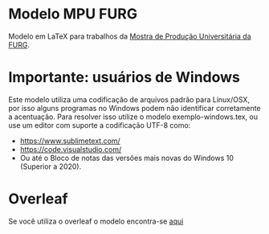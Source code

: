 # Modelo MPU FURG
Modelo em LaTeX para trabalhos da [Mostra de Produção Universitária da FURG](https://mpu.furg.br "Site MPU").


# Importante: usuários de Windows
Este modelo utiliza uma codificação de arquivos padrão para Linux/OSX, por isso alguns programas no Windows podem não identificar corretamente a acentuação. Para resolver isso utilize o modelo exemplo-windows.tex, ou use um editor com suporte a codificação UTF-8 como: 
- https://www.sublimetext.com/
- https://code.visualstudio.com/
- Ou até o Bloco de notas das versões mais novas do Windows 10 (Superior a 2020).

# Overleaf
Se você utiliza o overleaf o modelo encontra-se [aqui](https://www.overleaf.com/latex/templates/furg-mpu-modelo/jnrncrwzkmbn "Modelo no Overleaf")